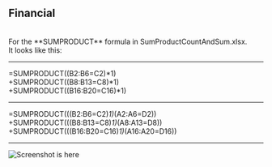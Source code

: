 ## Financial
<br/>
For the **SUMPRODUCT** formula in SumProductCountAndSum.xlsx. <br />
It looks like this:<br/>

--------
=SUMPRODUCT((B2:B6=C2)*1)<br />
+SUMPRODUCT((B8:B13=C8)*1)<br />
+SUMPRODUCT((B16:B20=C16)*1)<br />

--------

=SUMPRODUCT(((B2:B6=C2)*1)*(A2:A6=D2))<br />
+SUMPRODUCT(((B8:B13=C8)*1)*(A8:A13=D8))<br />
+SUMPRODUCT(((B16:B20=C16)*1)*(A16:A20=D16))<br />

--------
 
![Screenshot is here](https://image.ibb.co/nJ9WaF/Paint.png)
